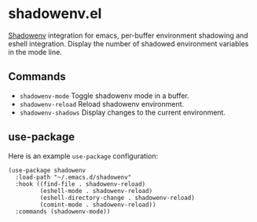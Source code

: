 # shadowenv.el
[Shadowenv](https://shopify.github.io/shadowenv) integration for emacs, per-buffer environment shadowing and eshell integration. Display the number of shadowed environment variables in the mode line.

## Commands
* `shadowenv-mode` Toggle shadowenv mode in a buffer.
* `shadowenv-reload` Reload shadowenv environment.
* `shadowenv-shadows` Display changes to the current environment.

## use-package
Here is an example `use-package` configuration:
```elisp
(use-package shadowenv
  :load-path "~/.emacs.d/shadowenv"
  :hook ((find-file . shadowenv-reload)
         (eshell-mode . shadowenv-reload)
         (eshell-directory-change . shadowenv-reload)
         (comint-mode . shadowenv-reload))
  :commands (shadowenv-mode))
```
